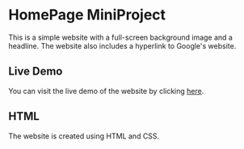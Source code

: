 # HomePage MiniProject

This is a simple website with a full-screen background image and a headline. The website also includes a hyperlink to Google's website.

## Live Demo

You can visit the live demo of the website by clicking [here](https://abhishek1061.github.io/HomePage_MiniProject/).

## HTML

The website is created using HTML and CSS.

